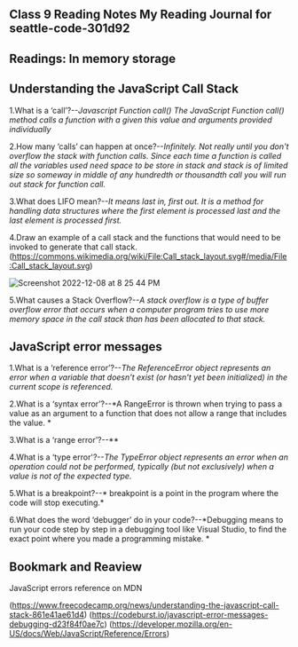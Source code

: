 ## Class 9 Reading Notes My Reading Journal for seattle-code-301d92

## Readings: In memory storage

## Understanding the JavaScript Call Stack

1.What is a ‘call’?--*Javascript Function call() The JavaScript Function call() method calls a function with a given this value and arguments provided individually*

2.How many ‘calls’ can happen at once?--*Infinitely. Not really until you don't overflow the stack with function calls. Since each time a function is called all the variables used need space to be store in stack and stack is of limited size so someway in middle of any hundredth or thousandth call you will run out stack for function call.*

3.What does LIFO mean?--*It means last in, first out. It is a method for handling data structures where the first element is processed last and the last element is processed first.*

4.Draw an example of a call stack and the functions that would need to be invoked to generate that call stack.
(https://commons.wikimedia.org/wiki/File:Call_stack_layout.svg#/media/File:Call_stack_layout.svg)

![Screenshot 2022-12-08 at 8 25 44 PM](https://user-images.githubusercontent.com/114452551/206638633-34f24dd1-f696-4c52-820a-ced44748d357.png)

5.What causes a Stack Overflow?--*A stack overflow is a type of buffer overflow error that occurs when a computer program tries to use more memory space in the call stack than has been allocated to that stack.*

## JavaScript error messages

1.What is a ‘reference error’?--*The ReferenceError object represents an error when a variable that doesn't exist (or hasn't yet been initialized) in the current scope is referenced.*

2.What is a ‘syntax error’?--*A RangeError is thrown when trying to pass a value as an argument to a function that does not allow a range that includes the value. *

3.What is a ‘range error’?--**

4.What is a ‘type error'?--*The TypeError object represents an error when an operation could not be performed, typically (but not exclusively) when a value is not of the expected type.*

5.What is a breakpoint?--* breakpoint is a point in the program where the code will stop executing.*

6.What does the word ‘debugger’ do in your code?--*Debugging means to run your code step by step in a debugging tool like Visual Studio, to find the exact point where you made a programming mistake. *

## Bookmark and Reaview

JavaScript errors reference on MDN

(https://www.freecodecamp.org/news/understanding-the-javascript-call-stack-861e41ae61d4)
(https://codeburst.io/javascript-error-messages-debugging-d23f84f0ae7c)
(https://developer.mozilla.org/en-US/docs/Web/JavaScript/Reference/Errors)
